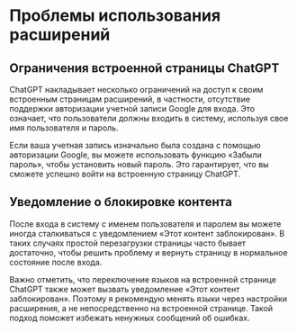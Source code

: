 # Проблемы использования расширений

## Ограничения встроенной страницы ChatGPT

ChatGPT накладывает несколько ограничений на доступ к своим встроенным страницам расширений, в частности, отсутствие поддержки авторизации учетной записи Google для входа. Это означает, что пользователи должны входить в систему, используя свое имя пользователя и пароль.

Если ваша учетная запись изначально была создана с помощью авторизации Google, вы можете использовать функцию «Забыли пароль», чтобы установить новый пароль. Это гарантирует, что вы сможете успешно войти на встроенную страницу ChatGPT.

## Уведомление о блокировке контента

После входа в систему с именем пользователя и паролем вы можете иногда сталкиваться с уведомлением «Этот контент заблокирован». В таких случаях простой перезагрузки страницы часто бывает достаточно, чтобы решить проблему и вернуть страницу в нормальное состояние после входа.

Важно отметить, что переключение языков на встроенной странице ChatGPT также может вызвать уведомление «Этот контент заблокирован». Поэтому я рекомендую менять языки через настройки расширения, а не непосредственно на встроенной странице. Такой подход поможет избежать ненужных сообщений об ошибках.
